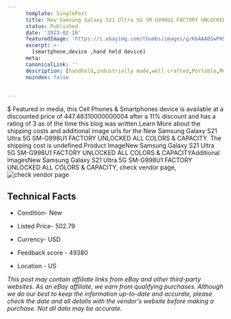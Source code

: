```yaml
---
      template: SinglePost
      title: New Samsung Galaxy S21 Ultra 5G SM-G998U1 FACTORY UNLOCKED ALL COLORS & CAPACITY
      status: Published
      date: '2023-02-10'
      featuredImage: 'https://i.ebayimg.com/thumbs/images/g/KbAAAOSwPH5jjjTR/s-l225.jpg'
      excerpt: >-
        [smartphone,device ,hand held device]
      meta:
      canonicalLink: ''
      description: [handheld,industrially made,well crafted,Portable,Mobile,Compact,Convenient,Lightweight,Maneuverable,Man-portable,Miniature,Carriable,Hand-held,Light,Holdable,Transportable,Mobile device,Pocket-sized,On-the-go,Wireless,Cordless,Compact size,Convenient size, smartphone,device ,hand held device]
      noindex: false

        
---
```

$
    Featured in media, this Cell Phones & Smartphones device is available at a discounted price of 447.48310000000004 after a 11% discount and has a rating of 3 as of the time this blog was written.Learn More about the shipping costs and additional image urls for the New Samsung Galaxy S21 Ultra 5G SM-G998U1 FACTORY UNLOCKED ALL COLORS & CAPACITY. The shipping cost is undefined.Product ImageNew Samsung Galaxy S21 Ultra 5G SM-G998U1 FACTORY UNLOCKED ALL COLORS & CAPACITYAdditional ImagesNew Samsung Galaxy S21 Ultra 5G SM-G998U1 FACTORY UNLOCKED ALL COLORS & CAPACITY, check vendor page, ![check vendor page](https://origin-galleryplus.ebayimg.com/ws/web/165845260263_2_0_1/225x225.jpg,https://origin-galleryplus.ebayimg.com/ws/web/165845260263_3_0_1/225x225.jpg,https://origin-galleryplus.ebayimg.com/ws/web/165845260263_4_0_1/225x225.jpg,https://origin-galleryplus.ebayimg.com/ws/web/165845260263_5_0_1/225x225.jpg)
    
    

 ## Technical Facts 



     
      

 - Condition- New 


      

 - Listed Price- 502.79 


      

 - Currency- USD 


      

 - Feedback score - 49380 


      

 - Location - US 


      
      

 *_This post may contain affiliate links from eBay and other third-party websites. As an eBay affiliate, we earn from qualifying purchases. Although we do our best to keep the information up-to-date and accurate, please check the date and all details with the vendor's website before making a purchase. Not all data may be accurate._*



    
    
    
    
    